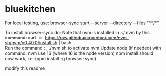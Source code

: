 # bluekitchen
For local testing, use: browser-sync start --server --directory --files "**/*"

To install browser-sync do:
Note that nvm is installed in ~/.nvm by this command: 
curl -o- https://raw.githubusercontent.com/nvm-sh/nvm/v0.40.0/install.sh | bash  
Run the command : . ./nvm.sh to activate nvm
Update node (if needed) with command: nvm use 16 (where 16 is the node version)
npm install should now work, i.e. (npm install -g browser-sync)

modify this readme